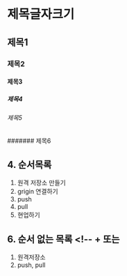 # 제목글자크기
## 제목1
### 제목2
#### 제목3
##### 제목4
###### 제목5
####### 제목6

## 4. 순서목록
1. 원격 저장소 만들기
2. grigin 연결하기
3. push
4. pull
5. 현업하기

##  6. 순서 없는 목록 <!-- + 또는
1. 원격저장소
2. push, pull
